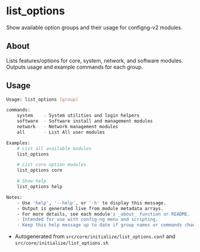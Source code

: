 # list_options
Show available option groups and their usage for configng-v2 modules.

## About
Lists features/options for core, system, network, and software modules. Outputs usage and example commands for each group.

## Usage
~~~bash
Usage: list_options [group]

commands:
	system    - System utilities and login helpers
	software  - Software install and management modules
	network   - Network management modules
	all       - List All user modules

Examples:
	# List all available modules
	list_options

	# List core option modules
	list_options core

	# Show help
	list_options help

Notes:
	- Use 'help', '--help', or '-h' to display this message.
	- Output is generated live from module metadata arrays.
	- For more details, see each module's _about_ function or README.
	- Intended for use with config-ng menu and scripting.
	- Keep this help message up to date if group names or commands change.
~~~

- Autogenerated from `src/core/initialize/list_options.conf` and `src/core/initialize/list_options.sh`
